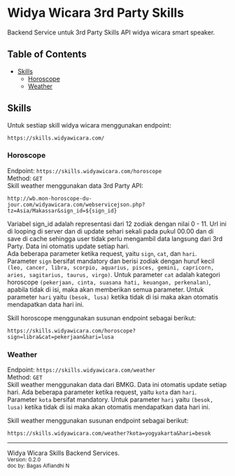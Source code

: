 # Widya Wicara 3rd Party Skills

Backend Service untuk 3rd Party Skills API widya wicara smart speaker.

## Table of Contents

- [Skills](#skills)
  - [Horoscope](#horoscope)
  - [Weather](#weather)

## Skills

Untuk sestiap skill widya wicara menggunakan endpoint:

```
https://skills.widyawicara.com/
```

### Horoscope

Endpoint: `https://skills.widyawicara.com/horoscope` <br />
Method: `GET` <br />
Skill weather menggunakan data 3rd Party API:

```
http://wb.mon-horoscope-du-jour.com/widyawicara.com/webservicejson.php?tz=Asia/Makassar&sign_id=${sign_id}
```

Variabel sign_id adalah representasi dari 12 zodiak dengan nilai 0 - 11. Url ini di looping di server dan di update sehari sekali pada pukul 00.00 dan di save di cache sehingga user tidak perlu mengambil data langsung dari 3rd Party. Data ini otomatis update setiap hari. <br />
Ada beberapa parameter ketika request, yaitu `sign`, `cat`, dan `hari`. Parameter `sign` bersifat mandatory dan berisi zodiak dengan huruf kecil `(leo, cancer, libra, scorpio, aquarius, pisces, gemini, capricorn, aries, sagitarius, taurus, virgo)`. Untuk parameter `cat` adalah kategori horoscope `(pekerjaan, cinta, suasana hati, keuangan, perkenalan)`, apabila tidak di isi, maka akan memberikan semua parameter. Untuk parameter `hari` yaitu `(besok, lusa)` ketika tidak di isi maka akan otomatis mendapatkan data hari ini.

Skill horoscope menggunakan susunan endpoint sebagai berikut:

```
https://skills.widyawicara.com/horoscope?sign=libra&cat=pekerjaan&hari=lusa
```

### Weather

Endpoint: `https://skills.widyawicara.com/weather` <br />
Method: `GET` <br />
Skill weather menggunakan data dari BMKG. Data ini otomatis update setiap hari. Ada beberapa parameter ketika request, yaitu `kota` dan `hari`. Parameter `kota` bersifat mandatory. Untuk parameter `hari` yaitu `(besok, lusa)` ketika tidak di isi maka akan otomatis mendapatkan data hari ini.

Skill weather menggunakan susunan endpoint sebagai berikut:

```
https://skills.widyawicara.com/weather?kota=yogyakarta&hari=besok
```

---

Widya Wicara Skills Backend Services. <br />
<small>Version: 0.2.0</small> <br />
<small>doc by: Bagas Alfiandhi N</small> <br />
